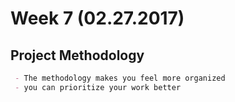 # Week 7 (02.27.2017)
## Project Methodology
```markdown
 - The methodology makes you feel more organized
 - you can prioritize your work better

```

